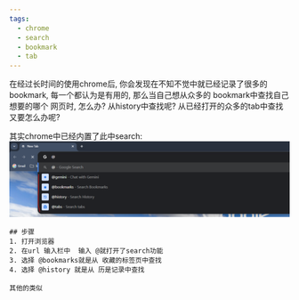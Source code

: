 ```yaml
---
tags:
  - chrome
  - search
  - bookmark
  - tab
---
```

在经过长时间的使用chrome后,  你会发现在不知不觉中就已经记录了很多的bookmark, 每一个都认为是有用的,  那么当自己想从众多的 bookmark中查找自己想要的哪个 网页时, 怎么办?
从history中查找呢?   从已经打开的众多的tab中查找又要怎么办呢?

其实chrome中已经内置了此中search:
![](./images/search.png)

```shell
## 步骤
1. 打开浏览器
2. 在url 输入栏中  输入 @就打开了search功能
3. 选择 @bookmarks就是从 收藏的标签页中查找
4. 选择 @history 就是从 历是记录中查找

其他的类似
```



